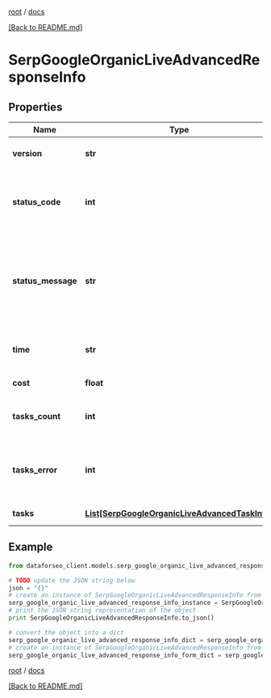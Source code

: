 [root](./../ "root") / [docs](./ "docs")

[[Back to README.md]](./../README.md "[Back to README.md]")

# SerpGoogleOrganicLiveAdvancedResponseInfo

## Properties

Name | Type | Description | Notes
------------ | ------------- | ------------- | -------------
**version** | **str** | the current version of the API | [optional]
**status_code** | **int** | general status code you can find the full list of the response codes here | [optional]
**status_message** | **str** | general informational message you can find the full list of general informational messages here | [optional]
**time** | **str** | total execution time, seconds | [optional]
**cost** | **float** | total tasks cost, USD | [optional]
**tasks_count** | **int** | the number of tasks in the tasks array | [optional]
**tasks_error** | **int** | the number of tasks in the tasks array returned with an error | [optional]
**tasks** | [**List[SerpGoogleOrganicLiveAdvancedTaskInfo]**](SerpGoogleOrganicLiveAdvancedTaskInfo.md) | array of tasks | [optional]

## Example

```python
from dataforseo_client.models.serp_google_organic_live_advanced_response_info import SerpGoogleOrganicLiveAdvancedResponseInfo

# TODO update the JSON string below
json = "{}"
# create an instance of SerpGoogleOrganicLiveAdvancedResponseInfo from a JSON string
serp_google_organic_live_advanced_response_info_instance = SerpGoogleOrganicLiveAdvancedResponseInfo.from_json(json)
# print the JSON string representation of the object
print SerpGoogleOrganicLiveAdvancedResponseInfo.to_json()

# convert the object into a dict
serp_google_organic_live_advanced_response_info_dict = serp_google_organic_live_advanced_response_info_instance.to_dict()
# create an instance of SerpGoogleOrganicLiveAdvancedResponseInfo from a dict
serp_google_organic_live_advanced_response_info_form_dict = serp_google_organic_live_advanced_response_info.from_dict(serp_google_organic_live_advanced_response_info_dict)
```

  

[root](./../ "root") / [docs](./ "docs")

[[Back to README.md]](./../README.md "[Back to README.md]")